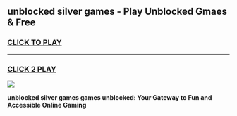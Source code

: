 
## unblocked silver games - Play Unblocked Gmaes & Free
<h3>
<a href="https://premium.freeplayer.one?title=unblocked_silver_games&ref=20F">CLICK TO PLAY</a></h3>
<hr>

<h3>
<a href="https://premium.freeplayer.one?title=unblocked_silver_games&ref=20F">CLICK 2 PLAY</a>
  
</h3>

<a href="https://premium.freeplayer.one?title=unblocked_silver_games&ref=20F/"><img src="https://clearcache.store/games.png"></a>


**unblocked silver games games unblocked: Your Gateway to Fun and Accessible Online Gaming**
